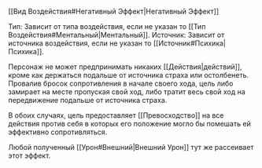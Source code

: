 [[Вид Воздействия#Негативный Эффект|Негативный Эффект]]

Тип: Зависит от типа воздействия, если не указан то [[Тип Воздействия#Ментальный|Ментальный]].
Источник: Зависит от источника воздействия, если не указан то [[Источник#Психика|Психика]].

Персонаж не может предпринимать никаких [[Действия|действий]], кроме как держаться подальше от источника страха или остолбенеть. Провалив бросок сопротивления в начале своего хода, цель либо замирает на месте пропуская свой ход, либо тратит весь свой ход на передвижение подальше от источника страха. 

В обоих случаях, цель предоставляет [[Превосходство]] на все действия против себя в которых его положение могло бы помешать ей эффективно сопротивляться.

Любой полученный [[Урон#Внешний|Внешний Урон]] тут же рассеивает этот эффект. 